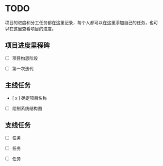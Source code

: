 # TODO

项目的进度和分工任务都在这里记录，每个人都可以在这里添加自己的任务，也可以在这里查看项目的进度。

## 项目进度里程碑

- [ ] 项目构思阶段
- [ ] 第一次迭代


## 主线任务

- [ x ] 确定项目名称
- [ ] 绘制系统结构图


## 支线任务

- [ ] 任务
- [ ] 任务
- [ ] 任务

